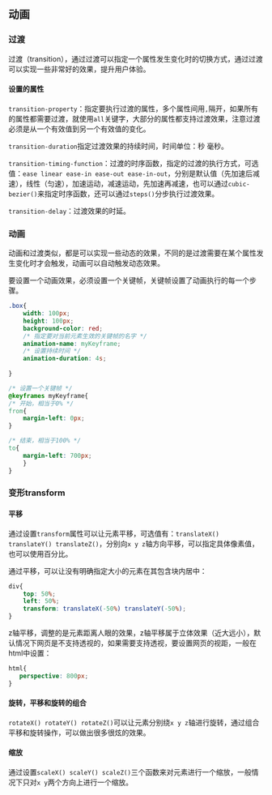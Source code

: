 ## 动画

### 过渡

过渡（transition），通过过渡可以指定一个属性发生变化时的切换方式，通过过渡可以实现一些非常好的效果，提升用户体验。

#### 设置的属性

`transition-property`：指定要执行过渡的属性，多个属性间用`,`隔开，如果所有的属性都需要过渡，就使用`all`关键字，大部分的属性都支持过渡效果，注意过渡必须是从一个有效值到另一个有效值的变化。

`transition-duration`指定过渡效果的持续时间，时间单位：秒 毫秒。

`transition-timing-function`：过渡的时序函数，指定的过渡的执行方式，可选值：`ease linear ease-in ease-out ease-in-out`，分别是默认值（先加速后减速），线性（匀速），加速运动，减速运动，先加速再减速，也可以通过`cubic-bezier()`来指定时序函数，还可以通过`steps()`分步执行过渡效果。

`transition-delay`：过渡效果的时延。

### 动画

动画和过渡类似，都是可以实现一些动态的效果，不同的是过渡需要在某个属性发生变化时才会触发，动画可以自动触发动态效果。

要设置一个动画效果，必须设置一个关键帧，关键帧设置了动画执行的每一个步骤。

```css
.box{
	width: 100px;
	height: 100px;
	background-color: red;
	/* 指定要对当前元素生效的关键帧的名字 */
	animation-name: myKeyframe;
	/* 设置持续时间 */
	animation-duration: 4s;
    
}

/* 设置一个关键帧 */
@keyframes myKeyframe{
/* 开始，相当于0% */
from{
	margin-left: 0px;
}

/* 结束，相当于100% */
to{
	margin-left: 700px;
	}
}
```

### 变形transform

#### 平移

通过设置`transform`属性可以让元素平移，可选值有：`translateX() translateY() translateZ()`，分别向`x y z`轴方向平移，可以指定具体像素值，也可以使用百分比。

通过平移，可以让没有明确指定大小的元素在其包含块内居中：

```css
div{
    top: 50%;
    left: 50%;
    transform: translateX(-50%) translateY(-50%);
}
```

z轴平移，调整的是元素距离人眼的效果，z轴平移属于立体效果（近大远小），默认情况下网页是不支持透视的，如果需要支持透视，要设置网页的视距，一般在html中设置：

```css
html{
   perspective: 800px; 
}
```

#### 旋转，平移和旋转的组合

`rotateX() rotateY() rotateZ()`可以让元素分别绕`x y z`轴进行旋转，通过组合平移和旋转操作，可以做出很多很炫的效果。

#### 缩放

通过设置`scaleX() scaleY() scaleZ()`三个函数来对元素进行一个缩放，一般情况下只对`x y`两个方向上进行一个缩放。
